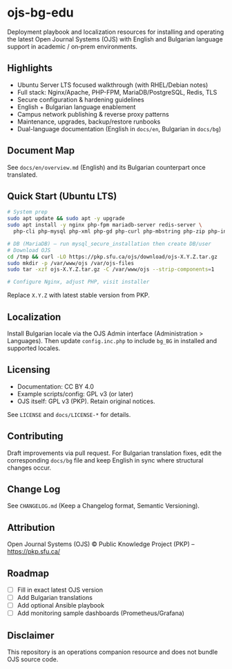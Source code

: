 # ojs-bg-edu

Deployment playbook and localization resources for installing and operating the latest Open Journal Systems (OJS) with English and Bulgarian language support in academic / on‑prem environments.

## Highlights
- Ubuntu Server LTS focused walkthrough (with RHEL/Debian notes)
- Full stack: Nginx/Apache, PHP-FPM, MariaDB/PostgreSQL, Redis, TLS
- Secure configuration & hardening guidelines
- English + Bulgarian language enablement
- Campus network publishing & reverse proxy patterns
- Maintenance, upgrades, backup/restore runbooks
- Dual-language documentation (English in `docs/en`, Bulgarian in `docs/bg`)

## Document Map
See `docs/en/overview.md` (English) and its Bulgarian counterpart once translated.

## Quick Start (Ubuntu LTS)
```bash
# System prep
sudo apt update && sudo apt -y upgrade
sudo apt install -y nginx php-fpm mariadb-server redis-server \
  php-cli php-mysql php-xml php-gd php-curl php-mbstring php-zip php-intl php-ldap php-imagick php-json php-opcache

# DB (MariaDB) – run mysql_secure_installation then create DB/user
# Download OJS
cd /tmp && curl -LO https://pkp.sfu.ca/ojs/download/ojs-X.Y.Z.tar.gz
sudo mkdir -p /var/www/ojs /var/ojs-files
sudo tar -xzf ojs-X.Y.Z.tar.gz -C /var/www/ojs --strip-components=1

# Configure Nginx, adjust PHP, visit installer
```
Replace `X.Y.Z` with latest stable version from PKP.

## Localization
Install Bulgarian locale via the OJS Admin interface (Administration > Languages). Then update `config.inc.php` to include `bg_BG` in installed and supported locales.

## Licensing
- Documentation: CC BY 4.0
- Example scripts/config: GPL v3 (or later)
- OJS itself: GPL v3 (PKP). Retain original notices.

See `LICENSE` and `docs/LICENSE-*` for details.

## Contributing
Draft improvements via pull request. For Bulgarian translation fixes, edit the corresponding `docs/bg` file and keep English in sync where structural changes occur.

## Change Log
See `CHANGELOG.md` (Keep a Changelog format, Semantic Versioning).

## Attribution
Open Journal Systems (OJS) © Public Knowledge Project (PKP) – https://pkp.sfu.ca/

## Roadmap
- [ ] Fill in exact latest OJS version
- [ ] Add Bulgarian translations
- [ ] Add optional Ansible playbook
- [ ] Add monitoring sample dashboards (Prometheus/Grafana)

## Disclaimer
This repository is an operations companion resource and does not bundle OJS source code.
